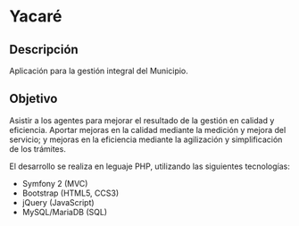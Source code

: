 # Yacaré

## Descripción 
Aplicación para la gestión integral del Municipio.

## Objetivo 
Asistir a los agentes para mejorar el resultado de la gestión en calidad y eficiencia. 
Aportar mejoras en la calidad mediante la medición y mejora del servicio; y mejoras en la eficiencia mediante la 
agilización y simplificación de los trámites.

El desarrollo se realiza en leguaje PHP, utilizando las siguientes tecnologías:

- Symfony 2 (MVC)
- Bootstrap (HTML5, CCS3)
- jQuery (JavaScript)
- MySQL/MariaDB (SQL)

